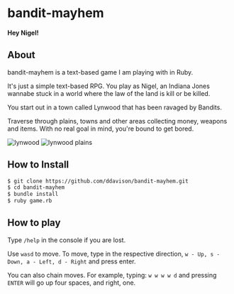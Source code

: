 bandit-mayhem
=============

**Hey Nigel!**

## About
bandit-mayhem is a text-based game I am playing with in Ruby.

It's just a simple text-based RPG.  You play as Nigel, an Indiana Jones wannabe stuck in a world where the law of the land is kill or be killed.

You start out in a town called Lynwood that has been ravaged by Bandits.

Traverse through plains, towns and other areas collecting money, weapons and items. With no real goal in mind, you're bound to get bored.

![lynwood](http://i.imgur.com/JnUWGpV.png)
![lynwood plains](http://i.imgur.com/gaiUiKf.png)

## How to Install

```bash
$ git clone https://github.com/ddavison/bandit-mayhem.git
$ cd bandit-mayhem
$ bundle install
$ ruby game.rb
```

## How to play
Type `/help` in the console if you are lost.

Use `wasd` to move.  To move, type in the respective direction, `w - Up, s - Down, a - Left, d - Right` and press enter.

You can also chain moves.  For example, typing: `w w w w d` and pressing `ENTER` will go up four spaces, and right, one.
